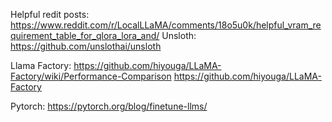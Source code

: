 Helpful redit posts: https://www.reddit.com/r/LocalLLaMA/comments/18o5u0k/helpful_vram_requirement_table_for_qlora_lora_and/
Unsloth: https://github.com/unslothai/unsloth

Llama Factory: https://github.com/hiyouga/LLaMA-Factory/wiki/Performance-Comparison
https://github.com/hiyouga/LLaMA-Factory

Pytorch: https://pytorch.org/blog/finetune-llms/